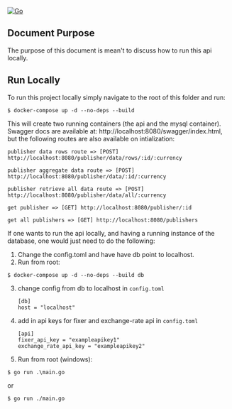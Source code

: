 [![Go](https://github.com/ronnpang1/impactify-api/actions/workflows/go.yml/badge.svg)](https://github.com/ronnpang1/impactify-api/actions/workflows/go.yml)
## Document Purpose

The purpose of this document is mean't to discuss how to run this api locally.

## Run Locally
To run this project locally simply navigate to the root of this folder and run:

```console
$ docker-compose up -d --no-deps --build
```

This will create two running containers (the api and the mysql container). Swagger docs are available at: http://localhost:8080/swagger/index.html, but the following routes are also available on intialization:

 `publisher data rows route => [POST] http://localhost:8080/publisher/data/rows/:id/:currency`

 `publisher aggregate data route => [POST] http://localhost:8080/publisher/data/:id/:currency`

 `publisher retrieve all data route => [POST] http://localhost:8080/publisher/data/all/:currency`

 `get publisher => [GET] http://localhost:8080/publisher/:id`
 
 `get all publishers => [GET] http://localhost:8080/publishers`

If one wants to run the api locally, and having a running instance of the database, one would just need to do the following:
1) Change the config.toml and have have db point to localhost.
2) Run from root:
```console
$ docker-compose up -d --no-deps --build db
```
3) change config from db to localhost in ```config.toml```
    ```
    [db]
    host = "localhost"
    ```
4) add in api keys for fixer and exchange-rate api in ```config.toml```
    ```
    [api]
    fixer_api_key = "exampleapikey1"
    exchange_rate_api_key = "exampleapikey2"
    ```

5) Run from root (windows): 
```console
$ go run .\main.go 
```
or 

```console
$ go run ./main.go 
```